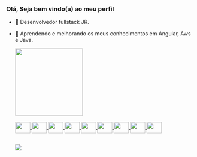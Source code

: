 ### Olá, Seja bem vindo(a) ao meu perfil

- 🔭 Desenvolvedor fullstack JR.
- 🌱 Aprendendo e melhorando os meus conhecimentos em Angular, Aws e Java.

  <div>
    <a href="https://github.com/OliverBR1">
    <img height="180em" src="https://github-readme-stats.vercel.app/api/top-langs/?username=OliverBR1&layout=compact&langs_count=16&theme=tokyonight"/>
  </div>
  
  <div style="display: inline_block"><br>
    <img align="center" height="30" width="40" src="https://cdn.jsdelivr.net/gh/devicons/devicon/icons/html5/html5-original.svg">
    <img align="center" height="30" width="40" src="https://cdn.jsdelivr.net/gh/devicons/devicon/icons/css3/css3-original.svg">
    <img align="center" height="30" width="40" src="https://cdn.jsdelivr.net/gh/devicons/devicon/icons/javascript/javascript-original.svg">
    <img align="center" height="30" width="40" src="https://cdn.jsdelivr.net/gh/devicons/devicon/icons/typescript/typescript-original.svg">
    <img align="center" height="30" width="40" src="https://cdn.jsdelivr.net/gh/devicons/devicon/icons/angularjs/angularjs-original.svg">
    <img align="center" height="30" width="40" src="https://cdn.jsdelivr.net/gh/devicons/devicon/icons/java/java-original.svg">
    <img align="center" height="30" width="40" src="https://cdn.jsdelivr.net/gh/devicons/devicon/icons/spring/spring-original.svg">
    <img align="center" height="30" width="40" src="https://cdn.jsdelivr.net/gh/devicons/devicon/icons/mongodb/mongodb-original.svg">
    <img align="center" height="30" width="40" src="https://cdn.jsdelivr.net/gh/devicons/devicon/icons/amazonwebservices/amazonwebservices-original.svg">
    
  </div>

  ##
  <div>
    <a href="https://www.linkedin.com/in/bruno-oliveira-ab03461a4/" target="_blanck"> <img src="https://img.shields.io/badge/LinkedIn-0077B5?style=for-the-badge&logo=linkedin&logoColor=white" target="_blank"></a>
  </div>
